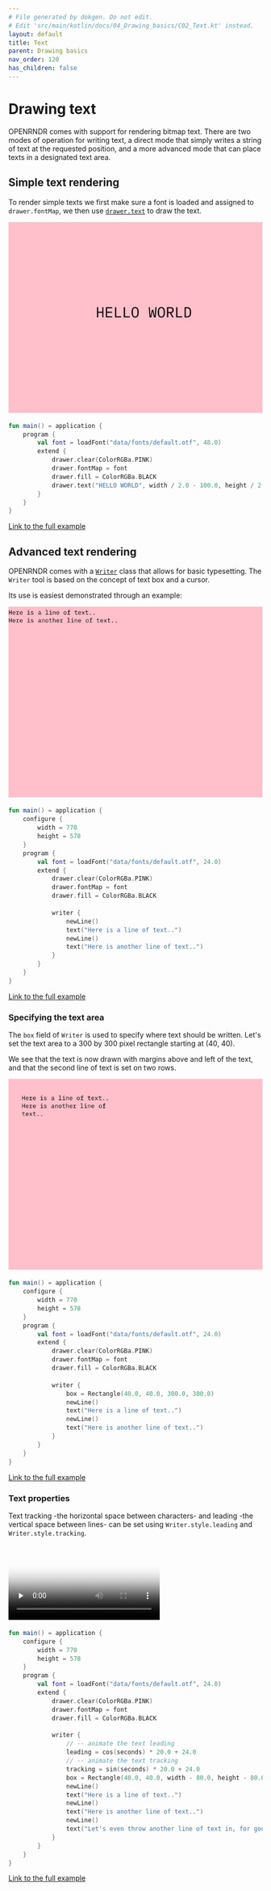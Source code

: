 ```yaml
---
# File generated by dokgen. Do not edit. 
# Edit 'src/main/kotlin/docs/04_Drawing_basics/C02_Text.kt' instead.
layout: default
title: Text
parent: Drawing basics
nav_order: 120
has_children: false
---
```

 
# Drawing text

OPENRNDR comes with support for rendering bitmap text. There are two modes of operation for writing text, a direct
mode that simply writes a string of text at the requested position, and a more advanced mode that can place texts 
in a designated text area. 
 
## Simple text rendering

To render simple texts we first make sure a font is loaded and assigned to `drawer.fontMap`, we then use [`drawer.text`](https://api.openrndr.org/org.openrndr.draw/-drawer/text.html) to
draw the text. 
 
<img alt="media/text-001.jpg" src="../media/text-001.jpg" loading="lazy"> 
 
```kotlin
fun main() = application {
    program {
        val font = loadFont("data/fonts/default.otf", 48.0)
        extend {
            drawer.clear(ColorRGBa.PINK)
            drawer.fontMap = font
            drawer.fill = ColorRGBa.BLACK
            drawer.text("HELLO WORLD", width / 2.0 - 100.0, height / 2.0)
        }
    }
}
``` 
 
[Link to the full example](https://github.com/openrndr/openrndr-examples/blob/master/src/main/kotlin/examples/04_Drawing_basics/C02_Text000.kt) 
 
## Advanced text rendering

OPENRNDR comes with a [`Writer`](https://api.openrndr.org/org.openrndr.text/-writer/index.html) class that allows for basic typesetting. The `Writer` tool is based on the concept of text box and a cursor.

Its use is easiest demonstrated through an example: 
 
<img alt="media/text-002.jpg" src="../media/text-002.jpg" loading="lazy"> 
 
```kotlin
fun main() = application {
    configure {
        width = 770
        height = 578
    }
    program {
        val font = loadFont("data/fonts/default.otf", 24.0)
        extend {
            drawer.clear(ColorRGBa.PINK)
            drawer.fontMap = font
            drawer.fill = ColorRGBa.BLACK
            
            writer {
                newLine()
                text("Here is a line of text..")
                newLine()
                text("Here is another line of text..")
            }
        }
    }
}
``` 
 
[Link to the full example](https://github.com/openrndr/openrndr-examples/blob/master/src/main/kotlin/examples/04_Drawing_basics/C02_Text001.kt) 
 
### Specifying the text area

The `box` field of `Writer` is used to specify where text should be written. Let's set the text area
to a 300 by 300 pixel rectangle starting at (40, 40).

We see that the text is now drawn with margins above and left of the text, and that the second line of
text is set on two rows. 
 
<img alt="media/text-003.jpg" src="../media/text-003.jpg" loading="lazy"> 
 
```kotlin
fun main() = application {
    configure {
        width = 770
        height = 578
    }
    program {
        val font = loadFont("data/fonts/default.otf", 24.0)
        extend {
            drawer.clear(ColorRGBa.PINK)
            drawer.fontMap = font
            drawer.fill = ColorRGBa.BLACK
            
            writer {
                box = Rectangle(40.0, 40.0, 300.0, 300.0)
                newLine()
                text("Here is a line of text..")
                newLine()
                text("Here is another line of text..")
            }
        }
    }
}
``` 
 
[Link to the full example](https://github.com/openrndr/openrndr-examples/blob/master/src/main/kotlin/examples/04_Drawing_basics/C02_Text002.kt) 
 
### Text properties

Text tracking -the horizontal space between characters- and leading -the vertical space between lines- can be
set using `Writer.style.leading` and `Writer.style.tracking`. 
 
<video controls preload="none" loop poster="../media/text-004-thumb.jpg">
    <source src="../media/text-004.mp4" type="video/mp4"></source>
</video>
 
 
```kotlin
fun main() = application {
    configure {
        width = 770
        height = 578
    }
    program {
        val font = loadFont("data/fonts/default.otf", 24.0)
        extend {
            drawer.clear(ColorRGBa.PINK)
            drawer.fontMap = font
            drawer.fill = ColorRGBa.BLACK
            
            writer {
                // -- animate the text leading
                leading = cos(seconds) * 20.0 + 24.0
                // -- animate the text tracking
                tracking = sin(seconds) * 20.0 + 24.0
                box = Rectangle(40.0, 40.0, width - 80.0, height - 80.0)
                newLine()
                text("Here is a line of text..")
                newLine()
                text("Here is another line of text..")
                newLine()
                text("Let's even throw another line of text in, for good measure! yay")
            }
        }
    }
}
``` 
 
[Link to the full example](https://github.com/openrndr/openrndr-examples/blob/master/src/main/kotlin/examples/04_Drawing_basics/C02_Text003.kt) 
